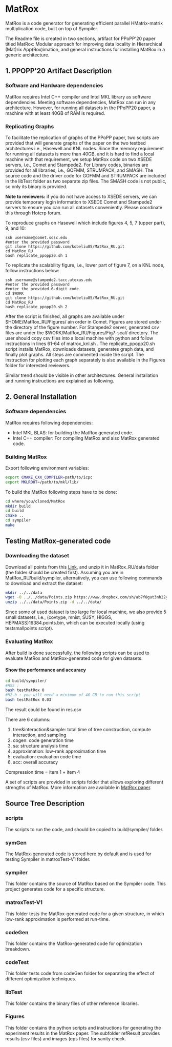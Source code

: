 # MatRox
MatRox is a code generator for generating efficient parallel HMatrix-matrix multiplication code, built on top of Sympiler.

The Readme file is created in two sections, artifact for PPoPP'20 paper titled MatRox: Modular approach for improving data locality in Hierarchical (Mat)rix App(Rox)imation, and general instructions for installing MatRox in a generic architecture. 

## 1. PPOPP'20 Artifact Description
### Software and Hardware dependencies
MatRox requires Intel C++ compiler and Intel MKL library as software dependencies.
Meeting software dependencies, MatRox can run in any architecture. However, for running all datasets in the PPoPP20 paper, a machine with at least 40GB of RAM is required. 

### Replicating Graphs
To facilitate the replication of graphs of the PPoPP paper, two scripts are provided that will generate graphs of the paper on the two testbed architectures i.e., Hasewell and KNL nodes. Since the memory requirement for running all datasets is more than 40GB, and it is hard to find a local machine with that requirement, we setup MatRox code on two XSEDE servers, i.e., Comet and Stampede2. 
For Library codes, binaries are provided for all libraries, i.e., GOFMM, STRUMPACK, and SMASH. The source code and the driver code for GOFMM and STRUMPACK are included in the libTest folder as two separate zip files. The SMASH code is not public, so only its binary is provided. 

 **Note to reviewers:** if you do not have access to XSEDE servers, we can provide temporary login information to XSEDE Comet and Stampede2 servers to ensure you can run all datasets conveniently. Please coordinate this through Hotcrp forum. 

To reproduce graphs on Hasewell which include figures 4, 5, 7 (upper part), 9, and 10:
```
ssh username@comet.sdsc.edu
#enter the provided password
git clone https://github.com/kobeliu85/MatRox_RU.git 
cd MatRox_RU
bash replicate_ppopp20.sh 1

```

To replicate the scalability figure, i.e., lower part of figure 7, on a KNL node, follow instructions below:
```
ssh username@stampede2.tacc.utexas.edu
#enter the provided password 
#enter the provided 6-digit code
cd $WORK
git clone https://github.com/kobeliu85/MatRox_RU.git 
cd MatRox_RU
bash replicate_ppopp20.sh 2

```

After the script is finished, all graphs are available under $HOME/MatRox_RU/Figures/ ain order in Comet. Figures are stored under the directory of the figure number. For Stampede2 server, generated csv files are under the $WORK/MatRox_RU/Figures/Fig7-scal/ directory. The user should copy csv files into a local machine with python and follow  instructions in lines 61-64 of matrox_knl.sh .
The replicate_ppopp20.sh script installs MatRox, downloads datasets, generates graph data, and finally plot graphs. All steps are commented inside the script. 
The instruction for plotting each graph separately is also available in the Figures folder for interested reviewers.  

Similar trend should be visible in other architectures. General installation and running instructions are explained as following.  

## 2. General Installation

### Software dependencies
MatRox requires following dependencies:
* Intel MKL BLAS: for building the MatRox generated code.
* Intel C++ compiler: For compiling MatRox and also MatRox generated code.


### Building MatRox
Export following environment variables:
```bash
export CMAKE_CXX_COMPILER=path/to/icpc
export MKLROOT=/path/to/mkl/lib/
```

To build the MatRox following steps have to be done:
```bash
cd where/you/cloned/MatRox
mkdir build
cd build
cmake ..
cd sympiler
make
```

## Testing MatRox-generated code
### Downloading the dataset
Download all points from this [Link](https://www.dropbox.com/sh/ab7f8gut3nh22ym/AAA0QXrC3kS0L4iHS2T0kpg-a?dl=0), and unzip it in  MatRox_RU/data folder (the folder should be created first). Assuming you are in MatRox_RU/build/sympiler, alternatively, you can use following commands to download and extract the dataset:
```bash
mkdir ../../data
wget -O ../../data/Points.zip https://www.dropbox.com/sh/ab7f8gut3nh22ym/AAA0QXrC3kS0L4iHS2T0kpg-a?dl=0
unzip ../../data/Points.zip -d ../../data/
```

Since some of used dataset is too large for local machine, we also provide 5 small datasets, i.e., (covtype, mnist, SUSY, HIGGS, HEPMASS)16384.points.bin, which can be executed locally (using testsmallpoints script).

### Evaluating MatRox
After build is done successfully, the following scripts can be used
to evaluate MatRox and MatRox-generated code for given datasets. 

#### Show the performance and accuracy
```bash
cd build/sympiler/
#HSS : 
bash testMatRox 0
#H2-b : you will need a minimum of 40 GB to run this script
bash testMatRox 0.03
```
The result could be found in res.csv

There are 6 columns:
1. tree&interaction&sample: total time of tree construction, compute interaction, and sampling
2. cogen: code generation time
3. sa: structure analysis time
4. approximation: low-rank approximation time
5. evaluation: evaluation code time
6. acc: overall accuracy

Compression time = item 1 + item 4

A set of scripts are provided in scripts folder that allows exploring different strengths of MatRox. More information are available in [MatRox paper](http://www.paramathic.com/wp-content/uploads/2019/11/matrox_PPOPP.pdf).


## Source Tree Description

### scripts
The scripts to run the code, and should be copied to build/sympiler/ folder.

### symGen
The MatRox-generated code is stored here by default and is used for testing
Sympiler in matroxTest-V1 folder.

### sympiler
This folder contains the source of MatRox based on the Sympiler code. This project generates code
for a specific structure.

### matroxTest-V1
This folder tests the MatRox-generated code for a given structure, in which low-rank approximation is performed at run-time.

### codeGen
This folder contains the MatRox-generated code for optimization breakdown.

### codeTest
This folder tests code from codeGen folder for separating the effect of different optimization techniques.

### libTest
This folder contains the binary files of other reference libraries.   

### Figures
This folder contains the python scripts and instructions for generating the experiment results in the MatRox paper.
The subfolder refResult provides results (csv files) and images (eps files) for sanity check.
